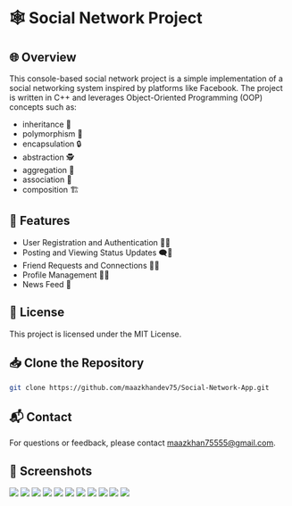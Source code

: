 # 🕸️ Social Network Project

## 🌐 Overview

This console-based social network project is a simple implementation of a social networking system inspired by platforms like Facebook. The project is written in C++ and leverages Object-Oriented Programming (OOP) concepts such as:
- inheritance 🧬
- polymorphism 🔄
- encapsulation 🔒
- abstraction 🕵️
- aggregation 🔗
- association 🤝
- composition 🏗️

## 🚀 Features

- User Registration and Authentication 📝🔐
- Posting and Viewing Status Updates 🗨️👀
- Friend Requests and Connections 🤝🔗
- Profile Management 👤🔧
- News Feed 📰

## 📄 License

This project is licensed under the MIT License.

## 📥 Clone the Repository

```bash
git clone https://github.com/maazkhandev75/Social-Network-App.git
```

## 📬 Contact
For questions or feedback, please contact maazkhan75555@gmail.com.

## 📸 Screenshots

![](screenShots/1.png)
![](screenShots/2.png)
![](screenShots/3.png)
![](screenShots/4.png)
![](screenShots/5.png)
![](screenShots/6.png)
![](screenShots/7.png)
![](screenShots/8.png)
![](screenShots/9.png)
![](screenShots/10.png)
![](screenShots/11.png)

